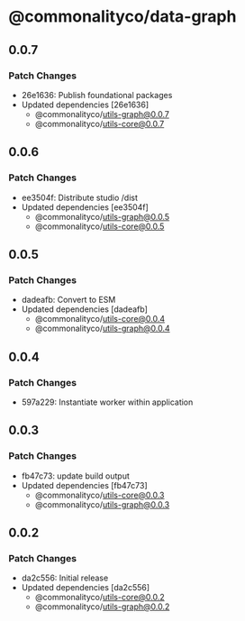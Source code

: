 # @commonalityco/data-graph

## 0.0.7

### Patch Changes

- 26e1636: Publish foundational packages
- Updated dependencies [26e1636]
  - @commonalityco/utils-graph@0.0.7
  - @commonalityco/utils-core@0.0.7

## 0.0.6

### Patch Changes

- ee3504f: Distribute studio /dist
- Updated dependencies [ee3504f]
  - @commonalityco/utils-graph@0.0.5
  - @commonalityco/utils-core@0.0.5

## 0.0.5

### Patch Changes

- dadeafb: Convert to ESM
- Updated dependencies [dadeafb]
  - @commonalityco/utils-core@0.0.4
  - @commonalityco/utils-graph@0.0.4

## 0.0.4

### Patch Changes

- 597a229: Instantiate worker within application

## 0.0.3

### Patch Changes

- fb47c73: update build output
- Updated dependencies [fb47c73]
  - @commonalityco/utils-core@0.0.3
  - @commonalityco/utils-graph@0.0.3

## 0.0.2

### Patch Changes

- da2c556: Initial release
- Updated dependencies [da2c556]
  - @commonalityco/utils-core@0.0.2
  - @commonalityco/utils-graph@0.0.2
